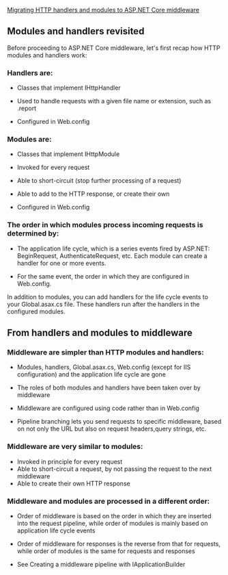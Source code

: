 [Migrating HTTP handlers and modules to ASP.NET Core middleware](https://docs.microsoft.com/en-us/aspnet/core/migration/http-modules)

## Modules and handlers revisited

Before proceeding to ASP.NET Core middleware, let's first recap how HTTP modules and handlers work:



### Handlers are:


* Classes that implement IHttpHandler

* Used to handle requests with a given file name or extension, such as .report

* Configured in Web.config

### Modules are:


* Classes that implement IHttpModule

* Invoked for every request

* Able to short-circuit (stop further processing of a request)

* Able to add to the HTTP response, or create their own

* Configured in Web.config

### The order in which modules process incoming requests is determined by:

* The application life cycle, which is a series events fired by ASP.NET: BeginRequest, AuthenticateRequest, etc. Each module can create a handler for one or more events.

* For the same event, the order in which they are configured in Web.config.

In addition to modules, you can add handlers for the life cycle events to your Global.asax.cs file. These handlers run after the handlers in the configured modules.

## From handlers and modules to middleware

### Middleware are simpler than HTTP modules and handlers:


* Modules, handlers, Global.asax.cs, Web.config (except for IIS configuration) and the application life cycle are gone

* The roles of both modules and handlers have been taken over by middleware

* Middleware are configured using code rather than in Web.config

* Pipeline branching lets you send requests to specific middleware, based on not only the URL but also on request headers,query strings, etc.

### Middleware are very similar to modules:

* Invoked in principle for every request
* Able to short-circuit a request, by not passing the request to the next middleware
* Able to create their own HTTP response

### Middleware and modules are processed in a different order:


* Order of middleware is based on the order in which they are inserted into the request pipeline, while order of modules is mainly based on application life cycle events

* Order of middleware for responses is the reverse from that for requests, while order of modules is the same for requests and responses

* See Creating a middleware pipeline with IApplicationBuilder
